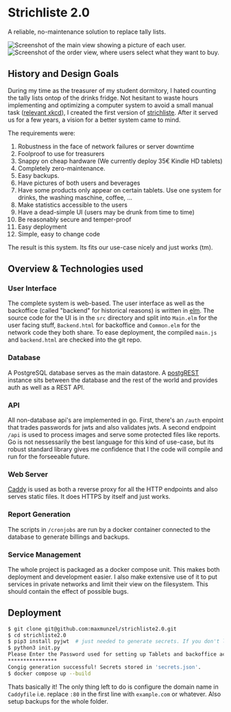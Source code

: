 # Strichliste 2.0

  A reliable, no-maintenance solution to replace tally lists.

![Screenshot of the main view showing a picture of each user.](https://user-images.githubusercontent.com/5411096/151516646-33655e9c-3ae4-4a82-a4b6-6821629d6d0a.png)
![Screenshot of the order view, where users select what they want to buy.](https://user-images.githubusercontent.com/5411096/151516691-0c9beed1-1823-4350-925d-f787e8d379a2.png)

## History and Design Goals

During my time as the treasurer of my student dormitory, I hated counting the tally lists ontop of the drinks fridge.
Not hesitant to waste hours implementing and optimizing a computer system to avoid a small manual task ([relevant xkcd](https://xkcd.com/1319/)), I created the first version of
[strichliste](https://github.com/maxmunzel/strichliste). After it served us for a few years, a vision for a better system came to mind. 

The requirements were:

1. Robustness in the face of network failures or server downtime
1. Foolproof to use for treasurers
1. Snappy on cheap hardware (We currently deploy 35€ Kindle HD tablets)
1. Completely zero-maintenance.
1. Easy backups.
1. Have pictures of both users and beverages
1. Have some products only appear on certain tablets. Use one system for drinks, the washing maschine, coffee, ...
3. Make statistics accessible to the users
4. Have a dead-simple UI (users may be drunk from time to time)
5. Be reasonably secure and temper-proof
6. Easy deployment
7. Simple, easy to change code

The result is this system. Its fits our use-case nicely and just works (tm).

## Overview & Technologies used


### User Interface

The complete system is web-based. The user interface as well as the backoffice (called "backend" for historical reasons) is written in [elm](https://elm-lang.org).
The source code for the UI is in the `src` directory and split into `Main.elm` for the user facing stuff, `Backend.html` for backoffice and `Common.elm` for the
network code they both share. To ease deployment, the compiled `main.js` and `backend.html` are checked into the git repo.

### Database

A PostgreSQL database serves as the main datastore. A [postgREST](https://postgrest.org/en/stable/) instance sits between the database and the rest of the world 
and provides auth as well as a REST API.

### API

All non-database api's are implemented in go. First, there's an `/auth` enpoint that trades passwords for jwts and also validates jwts.
A second endpoint `/api` is used to process images and serve some protected files like reports. Go is not nessessarily the best language for this
kind of use-case, but its robust standard library gives me confidence that I the code will compile and run for the forseeable future.

### Web Server

[Caddy](https://caddyserver.com) is used as both a reverse proxy for all the HTTP endpoints and also serves static files. It does HTTPS by itself and just works.

### Report Generation

The scripts in `/cronjobs` are run by a docker container connected to the database to generate billings and backups.

### Service Management

The whole project is packaged as a docker compose unit. This makes both deployment and development easier. I also make extensive use of it to
put services in private networks and limit their view on the filesystem. This should contain the effect of possible bugs.

## Deployment

```bash
$ git clone git@github.com:maxmunzel/strichliste2.0.git
$ cd strichliste2.0
$ pip3 install pyjwt  # just needed to generate secrets. If you don't like python, send me an email and I generate secrets for you ;)
$ python3 init.py
Please Enter the Password used for setting up Tablets and backoffice access:
****************
Congig generation successful! Secrets stored in 'secrets.json'.
$ docker compose up --build
```

Thats basically it! The only thing left to do is configure the domain name in `Caddyfile` i.e. replace `:80` in the first line with `example.com` or whatever. Also setup backups for the whole folder.
